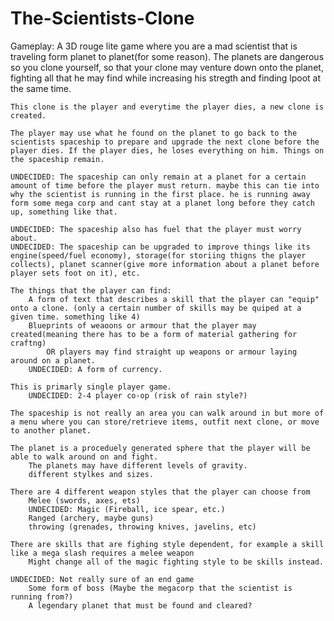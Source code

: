# The-Scientists-Clone

Gameplay:
	A 3D rouge lite game where you are a mad scientist that is traveling form planet to planet(for some reason). The planets are dangerous so you clone yourself, so that your clone may venture down onto the planet, fighting all that he may find while increasing his stregth and finding lpoot at the same time. 

	This clone is the player and everytime the player dies, a new clone is created. 

	The player may use what he found on the planet to go back to the scientists spaceship to prepare and upgrade the next clone before the player dies. If the player dies, he loses everything on him. Things on the spaceship remain. 

	UNDECIDED: The spaceship can only remain at a planet for a certain amount of time before the player must return. maybe this can tie into why the scientist is running in the first place. he is running away form some mega corp and cant stay at a planet long before they catch up, something like that.

	UNDECIDED: The spaceship also has fuel that the player must worry about.
	UNDECIDED: The spaceship can be upgraded to improve things like its engine(speed/fuel economy), storage(for storiing thigns the player collects), planet scanner(give more information about a planet before player sets foot on it), etc.

	The things that the player can find:
		A form of text that describes a skill that the player can "equip" onto a clone. (only a certain number of skills may be quiped at a given time. something like 4)
		Blueprints of weaoons or armour that the player may created(meaning there has to be a form of material gathering for craftng) 
			OR players may find straight up weapons or armour laying around on a planet.
		UNDECIDED: A form of currency.

	This is primarly single player game.
		UNDECIDED: 2-4 player co-op (risk of rain style?)

	The spaceship is not really an area you can walk around in but more of a menu where you can store/retrieve items, outfit next clone, or move to another planet.

	The planet is a proceduely generated sphere that the player will be able to walk around on and fight.
		The planets may have different levels of gravity.
		different stylkes and sizes.

	There are 4 different weapon styles that the player can choose from
		Melee (swords, axes, ets)
		UNDECIDED: Magic (Fireball, ice spear, etc.)
		Ranged (archery, maybe guns)
		throwing (grenades, throwing knives, javelins, etc)

	There are skills that are fighing style dependent, for example a skill like a mega slash requires a melee weapon
		Might change all of the magic fighting style to be skills instead.

	UNDECIDED: Not really sure of an end game
		Some form of boss (Maybe the megacorp that the scientist is running from?)
		A legendary planet that must be found and cleared?
